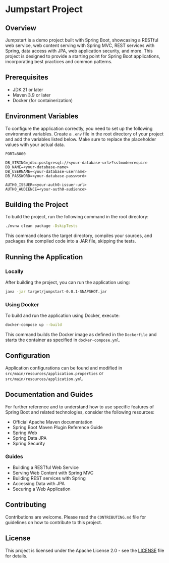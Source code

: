 # Jumpstart Project

## Overview

Jumpstart is a demo project built with Spring Boot, showcasing a RESTful web service, web content serving with Spring MVC, REST services with Spring, data access with JPA, web application security, and more. This project is designed to provide a starting point for Spring Boot applications, incorporating best practices and common patterns.

## Prerequisites

- JDK 21 or later
- Maven 3.9 or later
- Docker (for containerization)

## Environment Variables

To configure the application correctly, you need to set up the following environment variables. Create a `.env` file in the root directory of your project and add the variables listed below. Make sure to replace the placeholder values with your actual data.

```plaintext
PORT=8000

DB_STRING=jdbc:postgresql://<your-database-url>?sslmode=require
DB_NAME=<your-database-name>
DB_USERNAME=<your-database-username>
DB_PASSWORD=<your-database-password>

AUTH0_ISSUER=<your-auth0-issuer-url>
AUTH0_AUDIENCE=<your-auth0-audience>
```

## Building the Project

To build the project, run the following command in the root directory:

```sh
./mvnw clean package -DskipTests
```

This command cleans the target directory, compiles your sources, and packages the compiled code into a JAR file, skipping the tests.

## Running the Application

### Locally

After building the project, you can run the application using:

```sh
java -jar target/jumpstart-0.0.1-SNAPSHOT.jar
```

### Using Docker

To build and run the application using Docker, execute:

```sh
docker-compose up --build
```

This command builds the Docker image as defined in the `Dockerfile` and starts the container as specified in `docker-compose.yml`.

## Configuration

Application configurations can be found and modified in `src/main/resources/application.properties` or `src/main/resources/application.yml`.

## Documentation and Guides

For further reference and to understand how to use specific features of Spring Boot and related technologies, consider the following resources:

- Official Apache Maven documentation
- Spring Boot Maven Plugin Reference Guide
- Spring Web
- Spring Data JPA
- Spring Security

### Guides

- Building a RESTful Web Service
- Serving Web Content with Spring MVC
- Building REST services with Spring
- Accessing Data with JPA
- Securing a Web Application

## Contributing

Contributions are welcome. Please read the `CONTRIBUTING.md` file for guidelines on how to contribute to this project.

## License

This project is licensed under the Apache License 2.0 - see the [LICENSE](LICENSE) file for details.